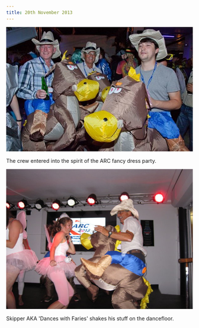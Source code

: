 ```yaml
---
title: 20th November 2013
---
```

<img class="medium-img" src="/img/fancy-dress1.jpg" />

The crew entered into the spirit of the ARC fancy dress party.

<img class="medium-img" src="/img/fancy-dress2.jpg" />

Skipper AKA 'Dances with Faries' shakes his stuff on the dancefloor.
